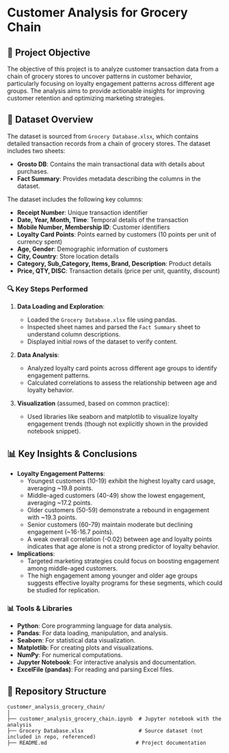 # Customer Analysis for Grocery Chain

## 📌 Project Objective
The objective of this project is to analyze customer transaction data from a chain of grocery stores to uncover patterns in customer behavior, particularly focusing on loyalty engagement patterns across different age groups. The analysis aims to provide actionable insights for improving customer retention and optimizing marketing strategies.

## 📂 Dataset Overview
The dataset is sourced from `Grocery Database.xlsx`, which contains detailed transaction records from a chain of grocery stores. The dataset includes two sheets:
- **Grosto DB**: Contains the main transactional data with details about purchases.
- **Fact Summary**: Provides metadata describing the columns in the dataset.

The dataset includes the following key columns:
- **Receipt Number**: Unique transaction identifier
- **Date, Year, Month, Time**: Temporal details of the transaction
- **Mobile Number, Membership ID**: Customer identifiers
- **Loyalty Card Points**: Points earned by customers (10 points per unit of currency spent)
- **Age, Gender**: Demographic information of customers
- **City, Country**: Store location details
- **Category, Sub_Category, Items, Brand, Description**: Product details
- **Price, QTY, DISC**: Transaction details (price per unit, quantity, discount)

### 🔍 Key Steps Performed
1. **Data Loading and Exploration**:
   - Loaded the `Grocery Database.xlsx` file using pandas.
   - Inspected sheet names and parsed the `Fact Summary` sheet to understand column descriptions.
   - Displayed initial rows of the dataset to verify content.

2. **Data Analysis**:
   - Analyzed loyalty card points across different age groups to identify engagement patterns.
   - Calculated correlations to assess the relationship between age and loyalty behavior.

3. **Visualization** (assumed, based on common practice):
   - Used libraries like seaborn and matplotlib to visualize loyalty engagement trends (though not explicitly shown in the provided notebook snippet).

## 📊 Key Insights & Conclusions
- **Loyalty Engagement Patterns**:
  - Youngest customers (10-19) exhibit the highest loyalty card usage, averaging ~19.8 points.
  - Middle-aged customers (40-49) show the lowest engagement, averaging ~17.2 points.
  - Older customers (50-59) demonstrate a rebound in engagement with ~19.3 points.
  - Senior customers (60-79) maintain moderate but declining engagement (~16-16.7 points).
  - A weak overall correlation (-0.02) between age and loyalty points indicates that age alone is not a strong predictor of loyalty behavior.
- **Implications**:
  - Targeted marketing strategies could focus on boosting engagement among middle-aged customers.
  - The high engagement among younger and older age groups suggests effective loyalty programs for these segments, which could be studied for replication.

### 📊 Tools & Libraries
- **Python**: Core programming language for data analysis.
- **Pandas**: For data loading, manipulation, and analysis.
- **Seaborn**: For statistical data visualization.
- **Matplotlib**: For creating plots and visualizations.
- **NumPy**: For numerical computations.
- **Jupyter Notebook**: For interactive analysis and documentation.
- **ExcelFile (pandas)**: For reading and parsing Excel files.

## 📁 Repository Structure
```
customer_analysis_grocery_chain/
│
├── customer_analysis_grocery_chain.ipynb  # Jupyter notebook with the analysis
├── Grocery Database.xlsx                  # Source dataset (not included in repo, referenced)
├── README.md                             # Project documentation
```


